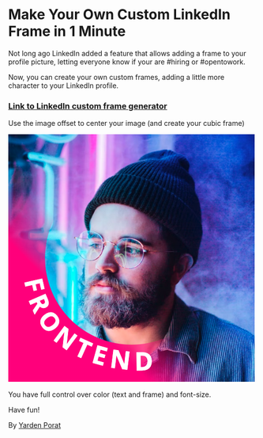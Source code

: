# Make Your Own Custom LinkedIn Frame in 1 Minute

Not long ago LinkedIn added a feature that allows adding a frame to your profile picture, letting everyone know if your are #hiring or #opentowork.

Now, you can create your own custom frames, adding a little more character to your LinkedIn profile.

### [Link to LinkedIn custom frame generator](https://yardenporat.github.io/linkedin-frame/)

Use the image offset to center your image (and create your cubic frame)

![example image](example.png)

You have full control over color (text and frame) and font-size.

Have fun!

By [Yarden Porat](https://www.linkedin.com/in/yarden-porat/)
